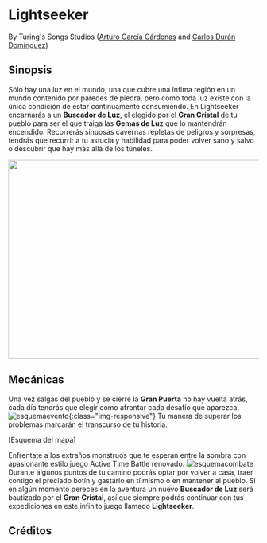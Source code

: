 Lightseeker
=====
By Turing's Songs Studios ([Arturo García Cárdenas](https://github.com/argarc03) and [Carlos Durán Domínguez](https://github.com/CarlosDuranDominguez))

## Sinopsis

Sólo hay una luz en el mundo, una que cubre una ínfima región en un mundo contenido por paredes de piedra, pero como toda luz existe con la única condición de estar continuamente consumiendo.
En Lightseeker encarnarás a un __Buscador de Luz__, el elegido por el __Gran Cristal__ de tu pueblo para ser el que traiga las __Gemas de Luz__ que lo mantendrán encendido. Recorrerás sinuosas cavernas repletas de peligros y sorpresas, tendrás que recurrir a tu astucia y habilidad para poder volver sano y salvo o descubrir que hay más allá de los túneles.
<p align="center"><img src="https://user-images.githubusercontent.com/33768598/45785254-e0923180-bc6b-11e8-9d89-46aadacd90a9.jpg" width="800" height="400"></p>

## Mecánicas
Una vez salgas del pueblo y se cierre la __Gran Puerta__ no hay vuelta atrás, cada día tendrás que elegir como afrontar cada desafío que aparezca.
![esquemaevento](https://user-images.githubusercontent.com/33768598/45785240-d3754280-bc6b-11e8-93ad-7af6ebbeb003.jpg){:class="img-responsive"}
Tu manera de superar los problemas marcarán el transcurso de tu historia.

[Esquema del mapa]

Enfrentate a los extraños monstruos que te esperan entre la sombra con apasionante estilo juego Active Time Battle renovado.
![esquemacombate](https://user-images.githubusercontent.com/33768598/45781723-1c73c980-bc61-11e8-9e1f-32d0d79115b7.png)
Durante algunos puntos de tu camino podrás optar por volver a casa, traer contigo el preciado botín y gastarlo en tí mismo o en mantener al pueblo.
Si en algún momento pereces en la aventura un nuevo __Buscador de Luz__ será bautizado por el __Gran Cristal__, así que siempre podrás continuar con tus expediciones en este infinito juego llamado __Lightseeker__.



## Créditos










